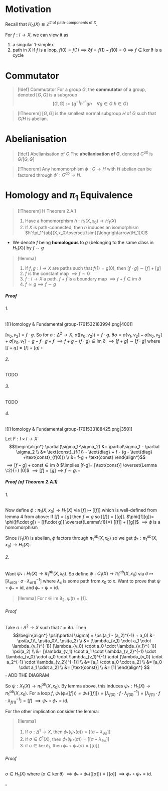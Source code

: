 # Motivation

Recall that $H_0(X) \cong \mathbb{Z}^{\#\text{ of path-components of }X}$.

For $f:I \to X$, we can view it as 
1. a singular 1-simplex
2. path in $X$
If $f$ is a loop, $f(0) = f(1)\implies \partial f = f(1)-f(0) = 0\implies f \in \ker \partial$ is a cycle

# Commutator

>[!def] Commutator
>For a group $G$, the **commutator** of a  group, denoted $[G,G]$ is a subgroup $$[G,G]:= \{g^{-1}h^{-1}gh\:\:\:\: \forall g \in G. h \in G\}$$

>[!Theorem]
>$[G,G]$ is the smallest normal subgroup $H$ of $G$ such that $G/H$ is abelian.


# Abelianisation

>[!def] Abelianisation of $G$
>The **abelianisation of $G$**, denoted $G^{ab}$ is $G/[G,G]$ 

>[!Theorem] 
>Any homomorphism $\phi:G \to H$ with $H$ abelian can be factored through $\phi': G^{ab}\to H$.


# Homology and $\pi_1$ Equivalence

>[!Theorem] H Theorem 2.A.1
>1. Have a homomorphism $h:\pi_1(X,x_0) \to H_1(X)$
>2. If $X$ is path-connected, then $h$ induces an isomorphism $h':\pi_1^{ab}(X,x_0)\overset{\sim}{\longrightarrow}H_1(X)$

- We denote $f$ being **homologous** to $g$ (belonging to the same class in $H_1(X)$) by $f \sim g$

>[!lemma] 
>1. If $f,g:I \to X$ are paths such that $f(1) = g(0)$, then $[f\cdot g] \sim [f] + [g]$
>2. $f$ is the constant map $\implies f \sim 0$
>3. $f: I \to X$ a path. $f + \bar{f}$ is a boundary map $\implies f + \bar{f} \in \text{im }\partial$ 
>4. $f \simeq g \implies f \sim g$



##### Proof
###### 1.

![[Homology & Fundamental group-1761532183994.png|400]]

$[v_0,v_2]= f\cdot g$. So for $\sigma:\Delta^2 \to X$, $\sigma([v_0,v_2]) = f \cdot g$.
$\partial \sigma = \sigma[v_1,v_2] - \sigma[v_0,v_2]+ \sigma [v_0,v_1] = g - f \cdot g + f$
$\implies f + g - (f \cdot g) \in \text{im }\partial$
$\implies [f+g] \sim [f\cdot g]$ where $[f+g] = [f]+[g]$  $\square$

###### 2. 
TODO
###### 3. 
TODO
###### 4.
![[Homology & Fundamental group-1761533188425.png|350]]

Let $F: I\times I \to X$
$$\begin{align*}
\partial(\sigma_1-\sigma_2) &= \partial\sigma_1 - \partial \sigma_2 \\
&= \text{const}_{f(1)} - \text{diag} + f - (g - \text{diag} +\text{const}_{f(0)}) \\
&= f-g + \text{const}
\end{align*}$$
$\implies [f-g]+\text{const}\in \text{im }\partial$
$\implies [f-g]= [\text{const}] \overset{Lemma \:2}{=} [0]$
$\implies [f] = [g]\implies f \sim g$. $\square$

##### Proof (of Theorem 2.A.1)
###### 1. 
Now define $\phi: \pi_1(X,x_0) \to H_1(X)$ via $[f] \longmapsto [[f]]$ which is well-defined from lemma 4 from above: If $[f]= [g]$ then $f \simeq g$ so $[[f]] =[[g]]$.
$\phi([f][g])= \phi([f\cdot g]) = [[f\cdot g]] \overset{Lemma\:1}{=} [[f]] + [[g]]$
$\implies \phi$ is a homomorphism

Since $H_1(X)$ is abelian, $\phi$ factors through $\pi_1^{ab}(X,x_0)$ so we get $\phi_*: \pi_1^{ab}(X,x_0) \to H_1(X)$.

###### 2. 
Want $\psi_* : H_1(X)\to \pi_1^{ab}(X,x_0)$. So define $\psi: C_1(X) \to \pi_1^{ab}(X,x_0)$ via $\sigma \mapsto [\lambda_{\sigma(0)}\cdot \sigma \cdot \lambda^{-1}_{\sigma(1)}]$ where $\lambda_x$ is some path from $x_0$ to $x$. 
Want to prove that $\psi \circ \phi_* = \text{id}$, and $\phi_* \circ \psi = \text{id}$. 

>[!lemma]
>For $t \in \text{im }\partial_2$, $\psi(t) = [1]$.
###### Proof
Take $\sigma : \Delta^2 \to X$ such that $t=\partial\sigma$. Then 
$$\begin{align*}
\psi(\partial \sigma) = \psi(a_1 - (a_2)^{-1} + a_0) 
&= \psi(a_1)\, \psi(a_0)\, \psi(a_2) \\
&= [\lambda_{v_1} \cdot a_1 \cdot \lambda_{v_1}^{-1}]
   [\lambda_{v_0} \cdot a_0 \cdot \lambda_{v_1}^{-1}]
   \psi(a_2) \\
&= [\lambda_{v_1} \cdot a_1 \cdot \lambda_{v_2}^{-1} 
   \cdot \lambda_{v_0} \cdot a_0 \cdot \lambda_{v_1}^{-1} 
   \cdot (\lambda_{v_0} \cdot a_2^{-1} \cdot \lambda_{v_2})^{-1}] \\
&= [a_1 \cdot a_0 \cdot a_2] \\
&= [a_0 \cdot a_1 \cdot a_2] \\
&= [\text{const}] \\
&= [1]
\end{align*}
$$
$\square$ 
ADD THE DIAGRAM

So $\psi:X_1(X) \to \pi_1^{ab}(X,x_0)$. By lemma above, this induces $\psi_*: H_1(X) \to \pi_1^{ab}(X,x_0)$.
For a loop $f$, $\psi_*(\phi_*([f])) = \psi_*([[f]]) = [\lambda_{f(0)} \cdot f \cdot \lambda_{f(0)}^{-1}] =  [\lambda_{f(1)} \cdot f \cdot \lambda_{f(1)}^{-1}] = [f]$
$\implies \psi_* \circ \phi_* = \text{id}$. 

For the other implication consider the lemma:
>[!lemma] 
>1. If $\sigma: \Delta^1 \to X$, then $\phi_*(\psi_*(\sigma)) = [[\sigma- \lambda_{\partial\sigma}]]$ 
>2. If $\sigma \in C^1(X)$, then $\phi_*(\psi_*(\sigma)) = [[\sigma- \lambda_{\partial\sigma}]]$ 
>3. if $\sigma \in \ker \partial_1$, then $\phi_* \circ \psi_*(\sigma)= [[\sigma]]$
###### Proof
$\sigma \in H_1(X)$ where $(\sigma\in \ker\partial)$
$\implies \phi_* \circ \psi_*([[\sigma]]) = [[\sigma]]$ 
$\implies \phi_* \circ \psi_* = \text{id}$.

$\square$
